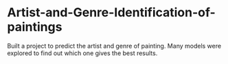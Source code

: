 # Artist-and-Genre-Identification-of-paintings
Built a project to predict the artist and genre of painting. Many models were explored to find out which one gives the best results. 
